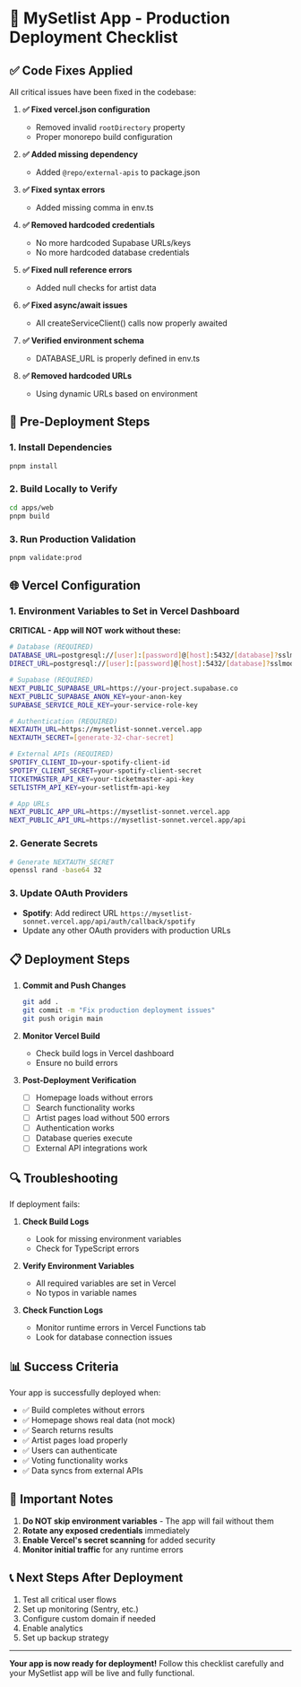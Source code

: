 # 🚀 MySetlist App - Production Deployment Checklist

## ✅ Code Fixes Applied

All critical issues have been fixed in the codebase:

1. **✅ Fixed vercel.json configuration**
   - Removed invalid `rootDirectory` property
   - Proper monorepo build configuration

2. **✅ Added missing dependency**
   - Added `@repo/external-apis` to package.json

3. **✅ Fixed syntax errors**
   - Added missing comma in env.ts

4. **✅ Removed hardcoded credentials**
   - No more hardcoded Supabase URLs/keys
   - No more hardcoded database credentials

5. **✅ Fixed null reference errors**
   - Added null checks for artist data

6. **✅ Fixed async/await issues**
   - All createServiceClient() calls now properly awaited

7. **✅ Verified environment schema**
   - DATABASE_URL is properly defined in env.ts

8. **✅ Removed hardcoded URLs**
   - Using dynamic URLs based on environment

## 🔧 Pre-Deployment Steps

### 1. Install Dependencies
```bash
pnpm install
```

### 2. Build Locally to Verify
```bash
cd apps/web
pnpm build
```

### 3. Run Production Validation
```bash
pnpm validate:prod
```

## 🌐 Vercel Configuration

### 1. Environment Variables to Set in Vercel Dashboard

**CRITICAL - App will NOT work without these:**

```bash
# Database (REQUIRED)
DATABASE_URL=postgresql://[user]:[password]@[host]:5432/[database]?sslmode=require
DIRECT_URL=postgresql://[user]:[password]@[host]:5432/[database]?sslmode=require

# Supabase (REQUIRED)
NEXT_PUBLIC_SUPABASE_URL=https://your-project.supabase.co
NEXT_PUBLIC_SUPABASE_ANON_KEY=your-anon-key
SUPABASE_SERVICE_ROLE_KEY=your-service-role-key

# Authentication (REQUIRED)
NEXTAUTH_URL=https://mysetlist-sonnet.vercel.app
NEXTAUTH_SECRET=[generate-32-char-secret]

# External APIs (REQUIRED)
SPOTIFY_CLIENT_ID=your-spotify-client-id
SPOTIFY_CLIENT_SECRET=your-spotify-client-secret
TICKETMASTER_API_KEY=your-ticketmaster-api-key
SETLISTFM_API_KEY=your-setlistfm-api-key

# App URLs
NEXT_PUBLIC_APP_URL=https://mysetlist-sonnet.vercel.app
NEXT_PUBLIC_API_URL=https://mysetlist-sonnet.vercel.app/api
```

### 2. Generate Secrets
```bash
# Generate NEXTAUTH_SECRET
openssl rand -base64 32
```

### 3. Update OAuth Providers
- **Spotify**: Add redirect URL `https://mysetlist-sonnet.vercel.app/api/auth/callback/spotify`
- Update any other OAuth providers with production URLs

## 📋 Deployment Steps

1. **Commit and Push Changes**
   ```bash
   git add .
   git commit -m "Fix production deployment issues"
   git push origin main
   ```

2. **Monitor Vercel Build**
   - Check build logs in Vercel dashboard
   - Ensure no build errors

3. **Post-Deployment Verification**
   - [ ] Homepage loads without errors
   - [ ] Search functionality works
   - [ ] Artist pages load without 500 errors
   - [ ] Authentication works
   - [ ] Database queries execute
   - [ ] External API integrations work

## 🔍 Troubleshooting

If deployment fails:

1. **Check Build Logs**
   - Look for missing environment variables
   - Check for TypeScript errors

2. **Verify Environment Variables**
   - All required variables are set in Vercel
   - No typos in variable names

3. **Check Function Logs**
   - Monitor runtime errors in Vercel Functions tab
   - Look for database connection issues

## 📊 Success Criteria

Your app is successfully deployed when:
- ✅ Build completes without errors
- ✅ Homepage shows real data (not mock)
- ✅ Search returns results
- ✅ Artist pages load properly
- ✅ Users can authenticate
- ✅ Voting functionality works
- ✅ Data syncs from external APIs

## 🚨 Important Notes

1. **Do NOT skip environment variables** - The app will fail without them
2. **Rotate any exposed credentials** immediately
3. **Enable Vercel's secret scanning** for added security
4. **Monitor initial traffic** for any runtime errors

## 📞 Next Steps After Deployment

1. Test all critical user flows
2. Set up monitoring (Sentry, etc.)
3. Configure custom domain if needed
4. Enable analytics
5. Set up backup strategy

---

**Your app is now ready for deployment!** Follow this checklist carefully and your MySetlist app will be live and fully functional.